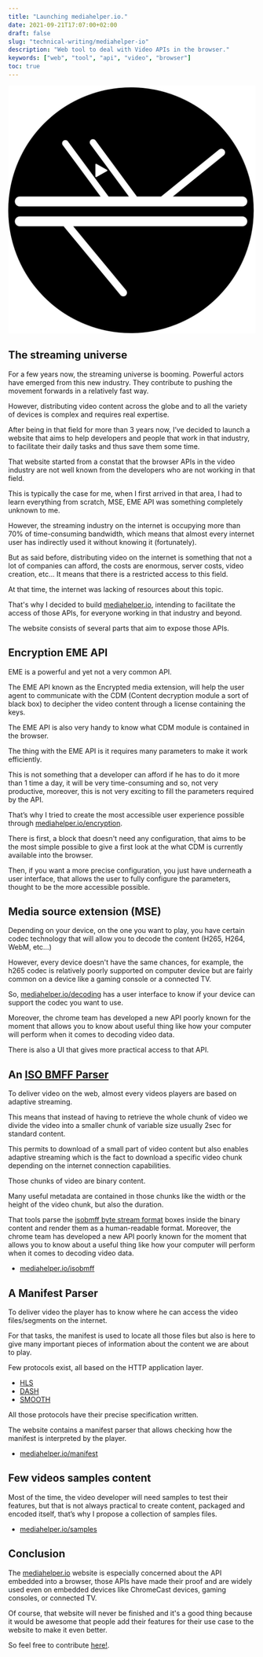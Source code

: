 ```yaml
---
title: "Launching mediahelper.io."
date: 2021-09-21T17:07:00+02:00
draft: false
slug: "technical-writing/mediahelper-io"
description: "Web tool to deal with Video APIs in the browser."
keywords: ["web", "tool", "api", "video", "browser"]
toc: true
---
```


![mediahelper-logo](./mediahelper-logo.png)

## The streaming universe

For a few years now, the streaming universe is booming. Powerful actors have emerged from this new industry. They contribute to pushing the movement forwards in a relatively fast way.

However, distributing video content across the globe and to all the variety of devices is complex and requires real expertise.

After being in that field for more than 3 years now, I’ve decided to launch a website that aims to help developers and people that work in that industry, to facilitate their daily tasks and thus save them some time.

That website started from a constat that the browser APIs in the video industry are not well known from the developers who are not working in that field.

This is typically the case for me, when I first arrived in that area, I had to learn everything from scratch, MSE, EME API was something completely unknown to me.

However, the streaming industry on the internet is occupying more than 70% of time-consuming bandwidth, which means that almost every internet user has indirectly used it without knowing it (fortunately).

But as said before, distributing video on the internet is something that not a lot of companies can afford, the costs are enormous, server costs, video creation, etc...
It means that there is a restricted access to this field.

At that time, the internet was lacking of resources about this topic.

That's why I decided to build [mediahelper.io](https://mediahelper.vercel.app/), intending to facilitate the access of those APIs, for everyone working in that industry and beyond.

The website consists of several parts that aim to expose those APIs.

## Encryption EME API

EME is a powerful and yet not a very common API.

The EME API known as the Encrypted media extension, will help the user agent to communicate with the CDM (Content decryption module a sort of black box) to decipher the video content through a license containing the keys.

The EME API is also very handy to know what CDM module is contained in the browser.

The thing with the EME API is it requires many parameters to make it work efficiently.

This is not something that a developer can afford if he has to do it more than 1 time a day, it will be very time-consuming and so, not very productive, moreover, this is not very exciting to fill the parameters required by the API.

That’s why I tried to create the most accessible user experience possible through [mediahelper.io/encryption](https://mediahelper.vercel.app/encryption).

There is first, a block that doesn't need any configuration, that aims to be the most simple possible to give a first look at the what CDM is currently available into the browser.

Then, if you want a more precise configuration, you just have underneath a user interface, that allows the user to fully configure the parameters, thought to be the more accessible possible.

## Media source extension (MSE)

Depending on your device, on the one you want to play, you have certain codec technology that will allow you to decode the content (H265, H264, WebM, etc…)

However, every device doesn't have the same chances, for example, the h265 codec is relatively poorly supported on computer device but are fairly common on a device like a gaming console or a connected TV.

So, [mediahelper.io/decoding](https://mediahelper.vercel.app/decoding) has a user interface to know if your device can support the codec you want to use.

Moreover, the chrome team has developed a new API poorly known for the moment that allows you to know about useful thing like how your computer will perform when it comes to decoding video data.

There is also a UI that gives more practical access to that API.

## An [ISO BMFF Parser](https://www.w3.org/TR/mse-byte-stream-format-isobmff/)

To deliver video on the web, almost every videos players are based on adaptive streaming.

This means that instead of having to retrieve the whole chunk of video we divide the video into a smaller chunk of variable size usually 2sec for standard content.

This permits to download of a small part of video content but also enables adaptive streaming which is the fact to download a specific video chunk depending on the internet connection capabilities.

Those chunks of video are binary content.

Many useful metadata are contained in those chunks like the width or the height of the video chunk, but also the duration.

That tools parse the [isobmff byte stream format](https://www.w3.org/TR/mse-byte-stream-format-isobmff/) boxes inside the binary content and render them as a human-readable format. Moreover, the chrome team has developed a new API poorly known for the moment that allows you to know about a useful thing like how your computer will perform when it comes to decoding video data.

- [mediahelper.io/isobmff](https://mediahelper.vercel.app/isobmff)

## A Manifest Parser

To deliver video the player has to know where he can access the video files/segments on the internet.

For that tasks, the manifest is used to locate all those files but also is here to give many important pieces of information about the content we are about to play.

Few protocols exist, all based on the HTTP application layer.

- [HLS](https://datatracker.ietf.org/doc/html/rfc8216)
- [DASH](https://dashif.org/docs/DASH-IF-IOP-v4.3.pdf)
- [SMOOTH](https://docs.microsoft.com/en-us/openspecs/windows_protocols/ms-sstr/8383f27f-7efe-4c60-832a-387274457251)

All those protocols have their precise specification written.

The website contains a manifest parser that allows checking how the manifest is interpreted by the player.

- [mediahelper.io/manifest](https://mediahelper.vercel.app/manifest)

## Few videos samples content

Most of the time, the video developer will need samples to test their features, but that is not always practical to create content, packaged and encoded itself, that’s why I propose a collection of samples files.

- [mediahelper.io/samples](https://mediahelper.vercel.app/samples)

## Conclusion

The [mediahelper.io](https://mediahelper.vercel.app/) website is especially concerned about the API embedded into a browser, those APIs have made their proof and are widely used even on embedded devices like ChromeCast devices, gaming consoles, or connected TV.

Of course, that website will never be finished and it's a good thing because it would be awesome that people add their features for their use case to the website to make it even better.

So feel free to contribute [here!](https://github.com/PaulRosset/mediahelper).
